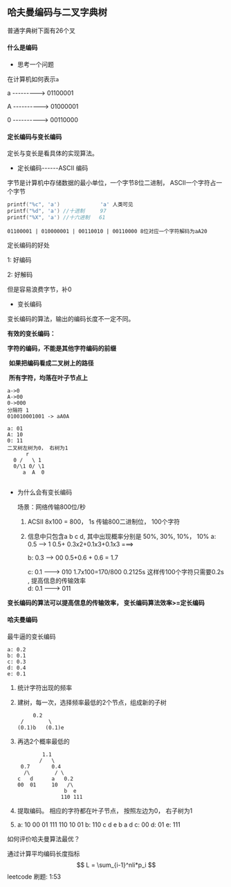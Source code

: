 ## 哈夫曼编码与二叉字典树

普通字典树下面有26个叉

#### 什么是编码

* 思考一个问题

在计算机如何表示`a`

a  ---------> 01100001

A ----------> 01000001

0 ----------> 00110000

#### 定长编码与变长编码

定长与变长是看具体的实现算法。

- 定长编码------ASCII 编码

字节是计算机中存储数据的最小单位，一个字节8位二进制， ASCII一个字符占一个字节

```c++
printf("%c", 'a')             'a' 人类可见
printf("%d", 'a') //十进制     97
printf("%X", 'a') //十六进制   61
```

```
01100001 | 010000001 | 00110010 | 00110000 8位对应一个字符解码为aA20
```

定长编码的好处

1: 好编码

2: 好解码

但是容易浪费字节，补0

- 变长编码

变长编码的算法，输出的编码长度不一定不同。

**有效的变长编码：**

**字符的编码，不能是其他字符编码的前缀**

​                         **如果把编码看成二叉树上的路径**

​                         **所有字符，均落在叶子节点上**

```
a->0
A->00
0->000
分隔符 1  
010010001001 -> aA0A

a: 01   
A: 10 
0: 11
二叉树左树为0， 右树为1
      r
  0 /   \ 1
  0/\1 0/ \1
     a  A  0
    
```

* 为什么会有变长编码

  场景：网络传输800位/秒

  1. ACSII 8x100 = 800， 1s 传输800二进制位， 100个字符

  2. 信息中只包含a b c d, 其中出现概率分别是 50%, 30%, 10%， 10%
     a: 0.5  --> 1           0.5+ 0.3x2+0.1x3+0.1x3  ===>

     b: 0.3  --> 00        0.5+0.6 + 0.6 = 1.7

     c: 0.1  ---> 010   1.7x100=170/800  0.2125s  这样传100个字符只需要0.2s , 提高信息的传输效率   
     d: 0.1 ---> 011

**变长编码的算法可以提高信息的传输效率， 变长编码算法效率>=定长编码**

#### 哈夫曼编码

最牛逼的变长编码

```
a: 0.2
b: 0.1
c: 0.3
d: 0.4
e: 0.1
```



1. 统计字符出现的频率

2. 建树，每一次，选择频率最低的2个节点，组成新的子树

   ```
        0.2
    /        \
   (0.1)b   (0.1)e
   ```

   

3. 再选2个概率最低的

   ```
           1.1
          /   \
    0.7       0.4
     /\        / \
   c   d      a   0.2
   00  01     10   /\
                  b  e
                 110 111
   ```

   

4. 提取编码。 相应的字符都在叶子节点， 按照左边为0， 右子树为1

5.  a: 10          00  01  111 110 10 01 
    b: 110         c   d    e    b      a     d
    c: 00
    d: 01
    e: 111

  如何评价哈夫曼算法最优？ 

  通过计算平均编码长度指标
$$
L = \sum_{i-1}^nli*p_i
$$
leetcode 刷题: 1:53



